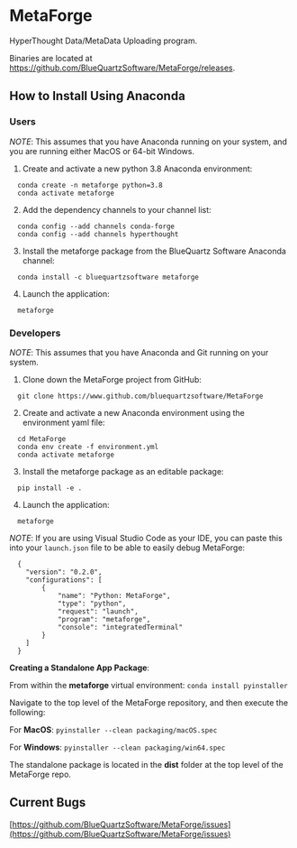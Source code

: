 # MetaForge #

HyperThought Data/MetaData Uploading program.

Binaries are located at https://github.com/BlueQuartzSoftware/MetaForge/releases.

## How to Install Using Anaconda ##
### Users ###
*NOTE*: This assumes that you have Anaconda running on your system, and you are running either MacOS or 64-bit Windows.
1. Create and activate a new python 3.8 Anaconda environment:
```lang-console
  conda create -n metaforge python=3.8
  conda activate metaforge
```
2. Add the dependency channels to your channel list:
```lang-console
  conda config --add channels conda-forge
  conda config --add channels hyperthought
```
3. Install the metaforge package from the BlueQuartz Software Anaconda channel: 
```lang-console
  conda install -c bluequartzsoftware metaforge
```
4. Launch the application:
```lang-console
  metaforge
```

### Developers ###
*NOTE*: This assumes that you have Anaconda and Git running on your system.
1. Clone down the MetaForge project from GitHub:
```lang-console
  git clone https://www.github.com/bluequartzsoftware/MetaForge
```
2. Create and activate a new Anaconda environment using the environment yaml file:
```lang-console
  cd MetaForge
  conda env create -f environment.yml
  conda activate metaforge
```
3. Install the metaforge package as an editable package:
```lang-console
  pip install -e .
```
4. Launch the application:
```lang-console
  metaforge
```

*NOTE*: If you are using Visual Studio Code as your IDE, you can paste this into your `launch.json` file to be able to easily debug MetaForge:
```
  {
    "version": "0.2.0",
    "configurations": [
        {
            "name": "Python: MetaForge",
            "type": "python",
            "request": "launch",
            "program": "metaforge",
            "console": "integratedTerminal"
        }
    ]
  }
```
**Creating a Standalone App Package**:

From within the **metaforge** virtual environment: `conda install pyinstaller`

Navigate to the top level of the MetaForge repository, and then execute the following:

For **MacOS**: `pyinstaller --clean packaging/macOS.spec`

For **Windows**: `pyinstaller --clean packaging/win64.spec`

The standalone package is located in the **dist** folder at the top level of the MetaForge repo.


## Current Bugs ##

[https://github.com/BlueQuartzSoftware/MetaForge/issues](https://github.com/BlueQuartzSoftware/MetaForge/issues)

